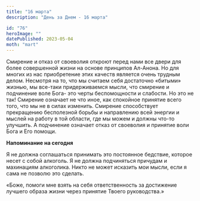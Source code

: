 ```yaml
---
title: "16 марта"
description: "День за Днем - 16 марта"

id: "76"
heroImage: ""
datePublished: 2023-05-04
moth: "mart"
---
```


Смирение и отказ от своеволия откроют перед нами все двери для более
совершенной жизни на основе принципов Ал-Анона. Но для многих из нас
приобретение этих качеств является очень трудным делом. Несмотря на то, что мы
считаем себя достаточно «битыми» жизнью, мы все-таки придерживаемся мысли, что
смирение и подчинение воле Бога- это черты беспомощности и слабости. Но это не
так! Смирение означает не что иное, как спокойное принятие всего того, что мы
не в силах изменить. Смирение способствует прекращению бесполезной борьбы и
направлению всей энергии и мыслей на работу в той области, где мы можем и
должны что-то улучшить. А подчинение означает отказ от своеволия и принятие
воли Бога и Его помощи.

**Напоминание на сегодня**

Я не должна соглашаться принимать это постоянное бедствие, которое несет с
собой алкоголь. Я не должна подчиняться причудам и махинациям алкоголика.
Никто не может исказить мои мысли, если я сама не позволю это сделать.

«Боже, помоги мне взять на себя ответственность за достижение лучшего образа
жизни через принятие Твоего руководства.»
